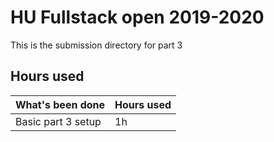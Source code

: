 # HU Fullstack open 2019-2020
This is the submission directory for part 3

## Hours used
|What's been done  |Hours used|
|------------------|----------|
|Basic part 3 setup|  1h      |
